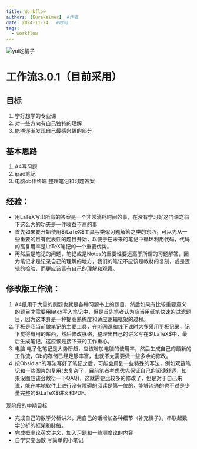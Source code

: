 ```yaml
---
title: Workflow
authors: [Eurekaimer]  #作者
date: 2024-11-24   #时间
tags:
  - workflow
---
```


![yui吃橘子](https://cdn.jsdelivr.net/gh/Eurekaimer/MyIMGs@main/img/yui%E5%90%83%E6%A9%98%E5%AD%90.png)

# 工作流3.0.1（目前采用）



## 目标

1. 学好想学的专业课
2. 对一些方向有自己独特的理解
3. 能够逐渐发现自己最感兴趣的部分

## 基本思路

1. A4写习题 
2. ipad笔记 
3. 电脑ob作终端 整理笔记和习题答案

## 经验：



+ 用LaTeX写出所有的答案是一个非常消耗时间的事，在没有学习好这门课之前下这么大的功夫是一件收益不高的事
+ 首先如果要开始使用$\LaTeX$工具写类似习题解答之类的东西，可以先从一些重要的且有代表性的题目开始，以便于在未来的笔记中循环利用代码，代码的高复用率是LaTeX笔记的一个重要优势。
+ 再然后是笔记的问题，笔记或是Notes的重要性要远高于所谓的习题解答，因为笔记才是记录自己的理解的地方，我们的笔记不应该是教材的复刻，或是逻辑的检验，而更应该富有自己的理解和观察。

## 修改版工作流：

1. A4纸用于大量的刷题也就是各种习题书上的题目，然后如果有比较重要意义的题目才需要用latex写入笔记中，但是首先笔者认为应当用纸笔快速的过滤题目，因为这本身是一种提高熟练度和适应逻辑框架的过程。
2. 平板是我当前做笔记的主要工具，在听网课和线下课时大多采用平板记录，记下觉得有用的东西，然后修改脉络，整理出自己的讲义写在$\LaTeX$中，最后生成笔记，这应该是接下来的工作重心。
3. 电脑 电子化笔记是大势所趋，应该增加电脑的使用率，然后生成自己的最新的工作流，Ob的存储已经足够丰富，也就不太需要做一些多余的修改。
4. 按Obsidian的写法写好了笔记之后，可能会用到一些特殊的写法，例如双链笔记和一些图片的复用(太复杂了，目前笔者考虑优先保证自己的阅读舒适，如果没图应该会敷衍一下QAQ)，这就需要比较多的修改了，但是对于自己来说，能在本地软件上进行没有障碍的阅读是第一位的，能够流通的也不过是少量完整的$\LaTeX$讲义和PDF。



现阶段的中期目标



+ 完成自己的数学分析讲义，用自己的话增加各种细节（补充梯子），串联起数学分析的框架和脉络。
+ 完成概率论英文讲义，加入习题和一些测度论的内容
+ 自学实变函数 写简单的小笔记





